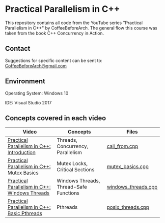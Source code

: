 # Practical Parallelism in C++
This repository contains all code from the YouTube series "Practical Parallelism in C++" by CoffeeBeforeArch. The general flow this course was taken from the book C++ Concurrency in Action.

## Contact

Suggestions for specific content can be sent to: CoffeeBeforeArch@gmail.com


## Environment 
Operating System: Windows 10

IDE: Visual Studio 2017

## Concepts covered in each video
| Video | Concepts | Files |
| ----- | -------- | ----- |
|<a href=https://youtu.be/diEAEFly9ak>Practical Parallelism in C++: Introduction </a>| Threads, Concurrency, Parallelism | <a href=https://github.com/CoffeeBeforeArch/practical_parallelism_in_cpp/blob/master/intro/intro/call_from.cpp>call_from.cpp</a> |
|<a href=https://youtu.be/V9zrbR_OzIA>Practical Parallelism in C++: Mutex Basics </a>| Mutex Locks, Critical Sections | <a href=https://github.com/CoffeeBeforeArch/practical_parallelism_in_cpp/blob/master/lock_basics/lock_basics/lock_basics.cpp>mutex_basics.cpp</a> |
|<a href=https://youtu.be/vJMj7-yxAfQ>Practical Parallelism in C++: Windows Threads </a>| Windows Threads, Thread-Safe Functions | <a href=https://github.com/CoffeeBeforeArch/practical_parallelism_in_cpp/blob/master/windows_threads/windows_threads/windows_threads.cpp>windows_threads.cpp</a> |
|<a href=https://youtu.be/vJMj7-yxAfQ>Practical Parallelism in C++: Basic Pthreads </a>| Pthreads | <a href=https://github.com/CoffeeBeforeArch/practical_parallelism_in_cpp/blob/master/pthreads/posix_threads.cpp>posix_threads.cpp</a> |
